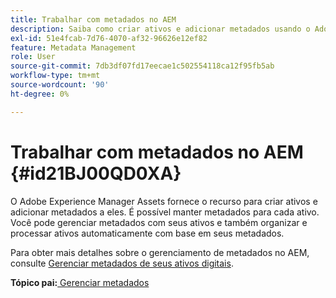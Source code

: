 ```yaml
---
title: Trabalhar com metadados no AEM
description: Saiba como criar ativos e adicionar metadados usando o Adobe Experience Manager Assets. Gerenciar metadados do AEM Guides.
exl-id: 51e4fcab-7d76-4070-af32-96626e12ef82
feature: Metadata Management
role: User
source-git-commit: 7db3df07fd17eecae1c502554118ca12f95fb5ab
workflow-type: tm+mt
source-wordcount: '90'
ht-degree: 0%

---
```


# Trabalhar com metadados no AEM {#id21BJ00QD0XA}

O Adobe Experience Manager Assets fornece o recurso para criar ativos e adicionar metadados a eles. É possível manter metadados para cada ativo. Você pode gerenciar metadados com seus ativos e também organizar e processar ativos automaticamente com base em seus metadados.

Para obter mais detalhes sobre o gerenciamento de metadados no AEM, consulte [Gerenciar metadados de seus ativos digitais](https://experienceleague.adobe.com/docs/experience-manager-65/assets/using/metadata.html?lang=en).

**Tópico pai:**[ Gerenciar metadados](manage-metadata.md)
